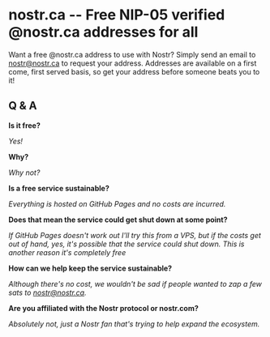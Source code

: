 # nostr.ca -- Free NIP-05 verified @nostr.ca addresses for all

Want a free @nostr.ca address to use with Nostr? Simply send an email to nostr@nostr.ca to request your address. Addresses are available on a first come, first served basis, so get your address before someone beats you to it!

## Q & A

**Is it free?**

_Yes!_

**Why?**

_Why not?_

**Is a free service sustainable?**

_Everything is hosted on GitHub Pages and no costs are incurred._

**Does that mean the service could get shut down at some point?**

_If GitHub Pages doesn't work out I'll try this from a VPS, but if the costs get out of hand, yes, it's possible that the service could shut down. This is another reason it's completely free_

**How can we help keep the service sustainable?**

_Although there's no cost, we wouldn't be sad if people wanted to zap a few sats to nostr@nostr.ca._

**Are you affiliated with the Nostr protocol or nostr.com?**

_Absolutely not, just a Nostr fan that's trying to help expand the ecosystem._
